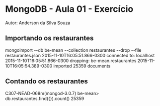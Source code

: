 # MongoDB - Aula 01 - Exercício

Autor: Anderson da Silva Souza

## Importando os restaurantes

mongoimport --db be-mean --collection restaurantes --drop --file restaurantes.json
2015-11-10T16:05:51.866-0300	connected to: localhost
2015-11-10T16:05:51.866-0300	dropping: be-mean.restaurantes
2015-11-10T16:05:54.389-0300	imported 25359 documents

## Contando os restaurantes

C307-NEAD-068m(mongod-3.0.7) be-mean> db.restaurantes.find({}).count()
25359